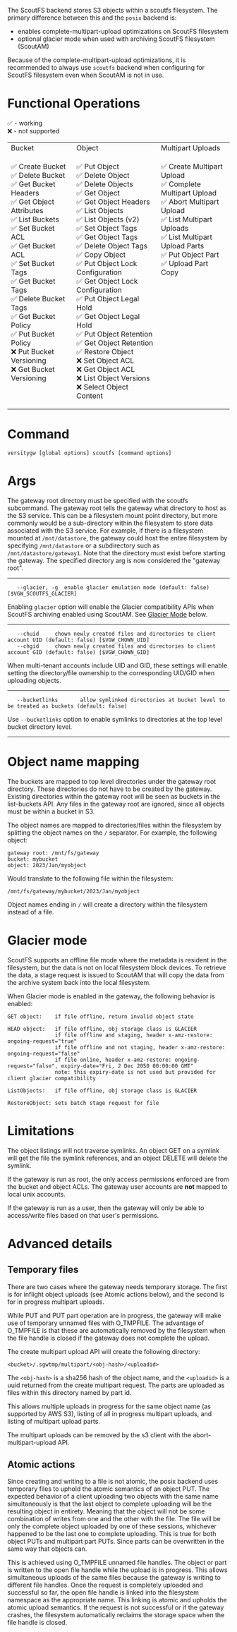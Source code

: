The ScoutFS backend stores S3 objects within a scoutfs filesystem. The primary difference between this and the `posix` backend is:
* enables complete-multipart-upload optimizations on ScoutFS filesystem
* optional glacier mode when used with archiving ScoutFS filesystem (ScoutAM)

Because of the complete-multipart-upload optimizations, it is recommended to always use `scoutfs` backend when configuring for ScoutFS filesystem even when ScoutAM is not in use.

# Functional Operations
✅ - working<br>
❌ - not supported

<table>
<tr>
<td> Bucket </td> <td> Object </td> <td> Multipart Uploads </td>
</tr>
<tr>
<td valign="top">

✅ Create Bucket<br>
✅ Delete Bucket<br>
✅ Get Bucket Headers<br>
✅ Get Object Attributes<br>
✅ List Buckets<br>
✅ Set Bucket ACL<br>
✅ Get Bucket ACL<br>
✅ Set Bucket Tags<br>
✅ Get Bucket Tags<br>
✅ Delete Bucket Tags<br>
✅ Get Bucket Policy<br>
✅ Put Bucket Policy<br>
❌ Put Bucket Versioning<br>
❌ Get Bucket Versioning

</td>
<td valign="top">

✅ Put Object<br>
✅ Delete Object<br>
✅ Delete Objects<br>
✅ Get Object<br>
✅ Get Object Headers<br>
✅ List Objects<br>
✅ List Objects (v2)<br>
✅ Set Object Tags<br>
✅ Get Object Tags<br>
✅ Delete Object Tags<br>
✅ Copy Object<br>
✅ Put Object Lock Configuration<br>
✅ Get Object Lock Configuration<br>
✅ Put Object Legal Hold<br>
✅ Get Object Legal Hold<br>
✅ Put Object Retention<br>
✅ Get Object Retention<br>
✅ Restore Object<br>
❌ Set Object ACL<br>
❌ Get Object ACL<br>
❌ List Object Versions<br>
❌ Select Object Content

</td>
<td valign="top">

✅ Create Multipart Upload<br>
✅ Complete Multipart Upload<br>
✅ Abort Multipart Upload<br>
✅ List Multipart Uploads<br>
✅ List Multipart Upload Parts<br>
✅ Put Object Part<br>
✅ Upload Part Copy

</td>
</tr>
</table>

# Command
```
versitygw [global options] scoutfs [command options]
```

# Args
The gateway root directory must be specified with the scoutfs subcommand. The gateway root tells the gateway what directory to host as the S3 service.  This can be a filesystem mount point directory, but more commonly would be a sub-directory within the filesystem to store data associated with the S3 service.  For example, if there is a filesystem mounted at `/mnt/datastore`, the gateway could host the entire filesystem by specifying `/mnt/datastore` or a subdirectory such as `/mnt/datastore/gateway1`. Note that the directory must exist before starting the gateway. The specified directory arg is now considered the "gateway root".

***
```
   --glacier, -g  enable glacier emulation mode (default: false) [$VGW_SCOUTFS_GLACIER]
```
Enabling `glacier` option will enable the Glacier compatibility APIs when ScoutFS archiving enabled using ScoutAM. See [Glacier Mode](./ScoutFS-Backend#glacier-mode) below.
***
```
   --chuid     chown newly created files and directories to client account UID (default: false) [$VGW_CHOWN_UID]
   --chgid     chown newly created files and directories to client account GID (default: false) [$VGW_CHOWN_GID]
```
When multi-tenant accounts include UID and GID, these settings will enable setting the directory/file ownership to the corresponding UID/GID when uploading objects.
***
```
   --bucketlinks       allow symlinked directories at bucket level to be treated as buckets (default: false)
```
Use `--bucketlinks` option to enable symlinks to directories at the top level bucket directory level.
***

# Object name mapping
The buckets are mapped to top level directories under the gateway root directory. These directories do not have to be created by the gateway. Existing directories within the gateway root will be seen as buckets in the list-buckets API. Any files in the gateway root are ignored, since all objects must be within a bucket in S3.

The object names are mapped to directories/files within the filesystem by splitting the object names on the `/` separator. For example, the following object:
```
gateway root: /mnt/fs/gateway
bucket: mybucket
object: 2023/Jan/myobject
```
Would translate to the following file within the filesystem:
```
/mnt/fs/gateway/mybucket/2023/Jan/myobject
```

Object names ending in `/` will create a directory within the filesystem instead of a file.

# Glacier mode
ScoutFS supports an offline file mode where the metadata is resident in the filesystem, but the data is not on local filesystem block devices. To retrieve the data, a stage request is issued to ScoutAM that will copy the data from the archive system back into the local filesystem.

When Glacier mode is enabled in the gateway, the following behavior is enabled:
```
GET object:    if file offline, return invalid object state

HEAD object:   if file offline, obj storage class is GLACIER
               if file offline and staging, header x-amz-restore: ongoing-request="true"
               if file offline and not staging, header x-amz-restore: ongoing-request="false"
               if file online, header x-amz-restore: ongoing-request="false", expiry-date="Fri, 2 Dec 2050 00:00:00 GMT"
               note: this expiry-date is not used but provided for client glacier compatibility

ListObjects:   if file offline, obj storage class is GLACIER

RestoreObject: sets batch stage request for file
```

# Limitations
The object listings will not traverse symlinks. An object GET on a symlink will get the file the symlink references, and an object DELETE will delete the symlink.

If the gateway is run as root, the only access permissions enforced are from the bucket and object ACLs.  The gateway user accounts are **not** mapped to local unix accounts.

If the gateway is run as a user, then the gateway will only be able to access/write files based on that user's permissions.

# Advanced details
## Temporary files
There are two cases where the gateway needs temporary storage. The first is for inflight object uploads (see Atomic actions below), and the second is for in progress multipart uploads.

While PUT and PUT part operation are in progress, the gateway will make use of temporary unnamed files with O_TMPFILE. The advantage of O_TMPFILE is that these are automatically removed by the filesystem when the file handle is closed if the gateway does not complete the upload.

The create multipart upload API will create the following directory:
```
<bucket>/.sgwtmp/multipart/<obj-hash>/<uploadid>
```
The `<obj-hash>` is a sha256 hash of the object name, and the `<uploadid>` is a uuid returned from the create multipart request. The parts are uploaded as files within this directory named by part id.

This allows multiple uploads in progress for the same object name (as supported by AWS S3), listing of all in progress multipart uploads, and listing of multipart upload parts.

The multipart uploads can be removed by the s3 client with the abort-multipart-upload API.

## Atomic actions
Since creating and writing to a file is not atomic, the posix backend uses temporary files to uphold the atomic semantics of an object PUT. The expected behavior of a client uploading two objects with the same name simultaneously is that the last object to complete uploading will be the resulting object in entirety.  Meaning that the object will not be some combination of writes from one and the other with the file. The file will be only the complete object uploaded by one of these sessions, whichever happened to be the last one to complete uploading. This is true for both object PUTs and multipart part PUTs. Since parts can be overwritten in the same way that objects can.

This is achieved using O_TMPFILE unnamed file handles. The object or part is written to the open file handle while the upload is in progress.  This allows simultaneous uploads of the same files because the gateway is writing to different file handles. Once the request is completely uploaded and successful so far, the open file handle is linked into the filesystem namespace as the appropriate name.  This linking is atomic and upholds the atomic upload semantics. If the request is not successful or if the gateway crashes, the filesystem automatically reclaims the storage space when the file handle is closed.
